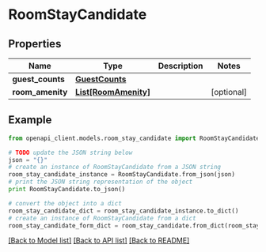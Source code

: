 # RoomStayCandidate


## Properties
Name | Type | Description | Notes
------------ | ------------- | ------------- | -------------
**guest_counts** | [**GuestCounts**](GuestCounts.md) |  | 
**room_amenity** | [**List[RoomAmenity]**](RoomAmenity.md) |  | [optional] 

## Example

```python
from openapi_client.models.room_stay_candidate import RoomStayCandidate

# TODO update the JSON string below
json = "{}"
# create an instance of RoomStayCandidate from a JSON string
room_stay_candidate_instance = RoomStayCandidate.from_json(json)
# print the JSON string representation of the object
print RoomStayCandidate.to_json()

# convert the object into a dict
room_stay_candidate_dict = room_stay_candidate_instance.to_dict()
# create an instance of RoomStayCandidate from a dict
room_stay_candidate_form_dict = room_stay_candidate.from_dict(room_stay_candidate_dict)
```
[[Back to Model list]](../README.md#documentation-for-models) [[Back to API list]](../README.md#documentation-for-api-endpoints) [[Back to README]](../README.md)


